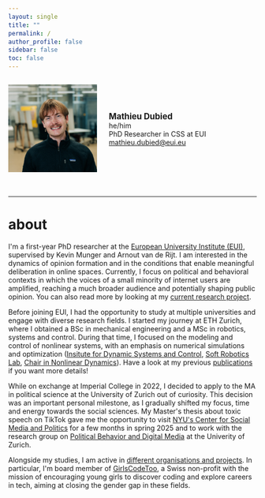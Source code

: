 ```yaml
---
layout: single
title: ""
permalink: /
author_profile: false   
sidebar: false
toc: false
---
```


<div style="display: flex; align-items: center; gap: 1.5rem; margin-bottom: 2rem;">

  <!-- Avatar on the left -->
  <img src="/images/gct_2024_square.jpg" alt="Mathieu Dubied"
       style="max-width:180px; border-radius:0; box-shadow:none;">

  <!-- Info on the right -->
  <div>
    <strong style="font-size:1.2em;">Mathieu Dubied</strong><br>
    he/him<br>
    PhD Researcher in CSS at EUI<br>
    <a href="mailto:mathieu.dubied@eui.eu">mathieu.dubied@eui.eu</a>
  </div>

</div>


---

# about

I'm a first-year PhD researcher at the <a href="https://www.eui.eu/en/home" target="_blank" rel="noopener">European University Institute (EUI)</a>, supervised by Kevin Munger and Arnout van de Rijt. I am interested in the dynamics of opinion formation and in the conditions that enable meaningful deliberation in online spaces. Currently, I focus on political and behavioral contexts in which the voices of a small minority of internet users are amplified, reaching a much broader audience and potentially shaping public opinion. You can also read more by looking at my [current research project](/research/).

Before joining EUI, I had the opportunity to study at multiple universities and engage with diverse research fields. I started my journey at ETH Zurich, where I obtained a BSc in mechanical engineering and a MSc in robotics, systems and control. During that time, I focused on the modeling and control of nonlinear systems, with an emphasis on numerical simulations and optimization (<a href="https://idsc.ethz.ch/research-zeilinger.html" target="_blank" rel="noopener">Insitute for Dynamic Systems and Control</a>, <a href="https://srl.ethz.ch/" target="_blank" rel="noopener">Soft Robotics Lab</a>, <a href="https://www.georgehaller.com/" target="_blank" rel="noopener">Chair in Nonlinear Dynamics</a>). Have a look at my previous [publications](/publications/) if you want more details!

While on exchange at Imperial College in 2022, I decided to apply to the MA in political science at the University of Zurich out of curiosity. This decision was an important personal milestone, as I gradually shifted my focus, time and energy towards the social sciences. My Master's thesis about toxic speech on TikTok gave me the opportunity to visit <a href="https://csmapnyu.org/" target="_blank" rel="noopener">NYU's Center for Social Media and Politics</a> for a few months in spring 2025 and to work with the research group on <a href="https://www.ipz.uzh.ch/en/research/professorships-and-research-areas/bdm.html" target="_blank" rel="noopener">Political Behavior and Digital Media</a> at the Univerity of Zurich.  

Alongside my studies, I am active in [different organisations and projects](/other-projects/). In particular, I'm board member of <a href="https://www.ipz.uzh.ch/en/research/professorships-and-research-areas/bdm.html" target="_blank" rel="noopener">GirlsCodeToo</a>, a Swiss non-profit with the mission of encouraging young girls to discover coding and explore careers in tech, aiming at closing the gender gap in these fields.